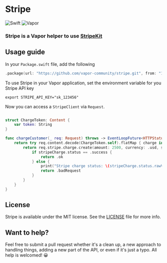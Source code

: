 # Stripe

![Swift](http://img.shields.io/badge/swift-5.2-brightgreen.svg)
![Vapor](http://img.shields.io/badge/vapor-4.0-brightgreen.svg)


### Stripe is a Vapor helper to use [StripeKit](https://github.com/vapor-community/stripe-kit)

## Usage guide
In your `Package.swift` file, add the following

~~~~swift
.package(url: "https://github.com/vapor-community/stripe.git", from: "10.0.0")
~~~~


To use Stripe in your Vapor application, set the environment variable for you Stripe API key
~~~
export STRIPE_API_KEY="sk_123456"      
~~~

Now you can access a `StripeClient` via `Request`.
~~~~swift

struct ChargeToken: Content {
    var token: String
}

func chargeCustomer(_ req: Request) throws -> EventLoopFuture<HTTPStatus> {
    return try req.content.decode(ChargeToken.self).flatMap { charge in
        return req.stripe.charge.create(amount: 2500, currency: .usd, source: charge.stripeToken).map { stripeCharge in
            if stripeCharge.status == .success {
                return .ok
            } else {
                print("Stripe charge status: \(stripeCharge.status.rawValue)")
                return .badRequest
            }
        }
    }
}
~~~~

## License

Stripe is available under the MIT license. See the [LICENSE](LICENSE) file for more info.

## Want to help?
Feel free to submit a pull request whether it's a clean up, a new approach to handling things, adding a new part of the API, or even if it's just a typo. All help is welcomed! 😀
